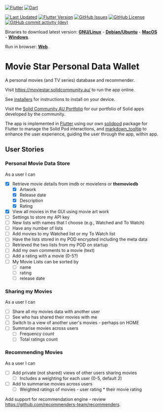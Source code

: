 [![Flutter](https://img.shields.io/badge/Flutter-%2302569B.svg?style=for-the-badge&logo=Flutter&logoColor=white)](https://flutter.dev)
[![Dart](https://img.shields.io/badge/dart-%230175C2.svg?style=for-the-badge&logo=dart&logoColor=white)](https://dart.dev)

[![Last Updated](https://img.shields.io/github/last-commit/anusii/moviestar?label=last%20updated)](https://github.com/anusii/moviestar/commits/dev/)
[![Flutter Version](https://img.shields.io/badge/dynamic/yaml?url=https://raw.githubusercontent.com/anusii/moviestar/master/pubspec.yaml&query=$.version&label=version)](https://github.com/anusii/moviestar/blob/dev/CHANGELOG.md)
[![GitHub Issues](https://img.shields.io/github/issues/anusii/moviestar)](https://github.com/anusii/moviestar/issues)
[![GitHub License](https://img.shields.io/github/license/anusii/moviestar)](https://raw.githubusercontent.com/anusii/moviestar/main/LICENSE)
[![GitHub commit activity (dev)](https://img.shields.io/github/commit-activity/w/anusii/moviestar/dev)](https://github.com/anusii/moviestar/commits/dev/)

Binaries to download latest version:
[**GNU/Linux**](https://solidcommunity.au/moviestar-dev-linux.zip) -
[**Debian/Ubuntu**](https://solidcommunity.au/moviestar_amd64.deb) -
[**MacOS**](https://solidcommunity.au/moviestar-dev-macos.zip) -
[**Windows**](https://solidcommunity.au/moviestar-dev-windows-inno.exe).

Run in browser: [**Web**](https://moviestar.solidcommunity.au).

# Movie Star Personal Data Wallet

A personal movies (and TV series) database and recommender.


Visit https://moviestar.solidcommunity.au/ to run the app online.

See [installers](installers/README.md) for instructions to install on
your device.

Visit the [Solid Community AU Portfolio](https://solidcommunity.au)
for our portfolio of Solid apps developed by the community.

The app is implemented in [Flutter](https://flutter.dev) using our own
[solidpod](https://pub.dev/packages/solidpod) package for Flutter to
manage the Solid Pod interactions, and
[markdown_tooltip](https://pub.dev/packages/markdown_tooltip) to
enhance the user experience, guiding the user through the app, within
app.

## User Stories

### Personal Movie Data Store

As a user I can

- [X] Retrieve movie details from imdb or movielens or **themoviedb**
  - [X] Artwork
  - [X] Release date
  - [X] Description
  - [X] Rating
- [X] View all movies in the GUI using movie art work
- [ ] Settings to store my API key
- [ ] New lists with names that I choose (e.g., Watched and To Watch)
- [ ] Have any number of lists
- [ ] Add movies to my Watched list or my To Watch list
- [ ] Have the lists stored in my POD encrypted including the meta data
- [ ] Retrieved the two lists from my POD on startup
- [ ] Add my own comments to a movie (text)
- [ ] Add a rating with a movie (0-5?)
- [ ] My Movie Lists can be sorted by
  - [ ] name
  - [ ] rating
  - [ ] release date

### Sharing my Movies

As a user I can

- [ ] Share all my movies data with another user
- [ ] See who has shared their movies with me
- [ ] Switch to a view of another user's movies - perhaps on HOME
- [ ] Summarise movies across users
  - [ ] Frequency count
  - [ ] Total ratings count

### Recommending Movies

As a user I can

- [ ] Add private (not shared) views of other users sharing movies
  - [ ] Includes a weighting for each user (0-5, default 2)
- [ ] Add to summarise movies across users
   - [ ] Weighted ratings of movies - user rating * their movie rating

Add support for recommendation engine - review
https://github.com/recommenders-team/recommenders.
